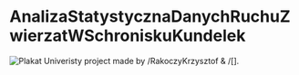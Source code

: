 # AnalizaStatystycznaDanychRuchuZwierzatWSchroniskuKundelek
![Plakat](https://user-images.githubusercontent.com/117986987/232891522-2d964d88-77b1-47fc-b1d4-d46ea60424f6.png)
Univeristy project made by /RakoczyKrzysztof & /[].
